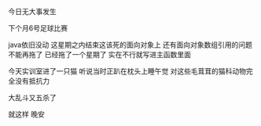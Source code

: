 今日无大事发生 

下个月6号足球比赛

java依旧没动 这星期之内结束这该死的面向对象上 还有面向对象数组引用的问题不能再拖了 已经拖了一个星期了  实在不行就写进主函数里面 

今天实训室进了一只猫 听说当时正趴在枕头上睡午觉 对这些毛茸茸的猫科动物完全没有抵抗力 

大乱斗又五杀了

就这样 晚安